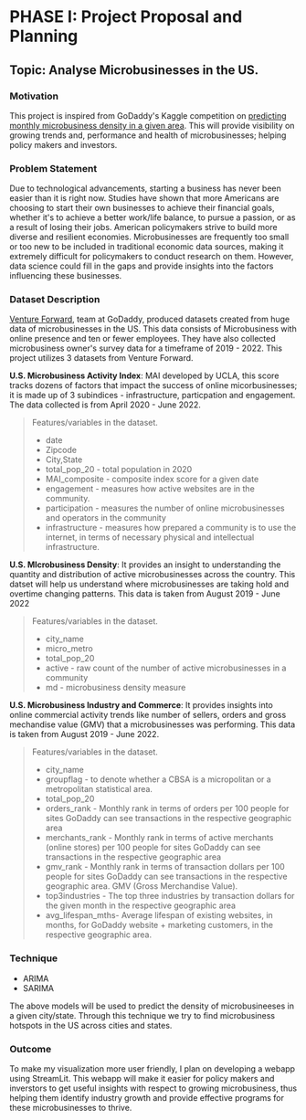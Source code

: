 # PHASE I: Project Proposal and Planning

## Topic: Analyse Microbusinesses in the US. 

### Motivation
This project is inspired from GoDaddy's Kaggle competition on [predicting monthly microbusiness density in a given area](https://www.kaggle.com/competitions/godaddy-microbusiness-density-forecasting/overview). This will provide visibility on growing trends and, performance and health of microbusinesses; helping policy makers and investors.

### Problem Statement
Due to technological advancements, starting a business has never been easier than it is right now. Studies have shown that more Americans are choosing to start their own businesses to achieve their financial goals, whether it's to achieve a better work/life balance, to pursue a passion, or as a result of losing their jobs. American policymakers strive to build more diverse and resilient economies. Microbusinesses are frequently too small or too new to be included in traditional economic data sources, making it extremely difficult for policymakers to conduct research on them. However, data science could fill in the gaps and provide insights into the factors influencing these businesses. 

### Dataset Description
[Venture Forward](https://www.godaddy.com/ventureforward/microbusiness-datahub/), team at GoDaddy, produced datasets created from huge data of microbusinesses in the US. This data consists of Microbusiness with online presence and ten or fewer employees. They have also collected microbusiness owner's survey data for a timeframe of  2019 - 2022. This project utilizes 3 datasets from Venture Forward.

**U.S. Microbusiness Activity Index**: MAI developed by UCLA, this score tracks dozens of factors that impact the success of online micorbusinesses; it is made up of 3 subindices - infrastructure, particpation and engagement. The data collected is from April 2020 - June 2022.
> Features/variables in the dataset.
> * date 
> * Zipcode 
> * City,State 
> * total_pop_20 - total population in 2020
> * MAI_composite - composite index score for a given date
> * engagement - measures how active websites are in the community.
> * participation - measures the number of online microbusinesses and operators in the community
> * infrastructure -  measures how prepared a community is to use the internet, in terms of necessary physical and intellectual infrastructure.

**U.S. MIcrobusiness Density**: It provides an insight to understanding the quantity and distribution of active microbusinesses across the country. This datset will help us understand where microbusinesses are taking hold and overtime changing patterns. This data is taken from August 2019 - June 2022
> Features/variables in the dataset.
>* city_name
>* micro_metro
>* total_pop_20
>* active -  raw count of the number of active microbusinesses in a community
>* md - microbusiness density measure 

**U.S. Microbusiness Industry and Commerce**: It provides insights into online commercial activity trends like number of sellers, orders and gross mechandise value (GMV) that a microbusinesses was performing. This data is taken from August 2019 - June 2022.
> Features/variables in the dataset.
>* city_name
>* groupflag -  to denote whether a CBSA is a micropolitan or a metropolitan statistical area.
>* total_pop_20
>* orders_rank - Monthly rank in terms of orders per 100 people for sites GoDaddy can see transactions in the respective geographic area
>* merchants_rank - Monthly rank in terms of active merchants (online stores) per 100 people for sites GoDaddy can see transactions in the respective geographic area
>* gmv_rank - Monthly rank in terms of transaction dollars per 100 people for sites GoDaddy can see transactions in the respective geographic area. GMV (Gross Merchandise Value).
>* top3industries - The top three industries by transaction dollars for the given month in the respective geographic area
>* avg_lifespan_mths- Average lifespan of existing websites, in months, for GoDaddy website + marketing customers, in the respective geographic area. 


### Technique
* ARIMA
* SARIMA

The above models will be used to predict the density of microbusineeses in a given city/state. Through this technique we try to find microbusiness hotspots in the US across cities and states.

### Outcome
To make my visualization more user friendly, I plan on developing a webapp using StreamLit. This webapp will make it easier for policy makers and inverstors to get useful insights with respect to growing microbusiness, thus helping them identify industry growth and provide effective programs for these microbusinesses to thrive.


